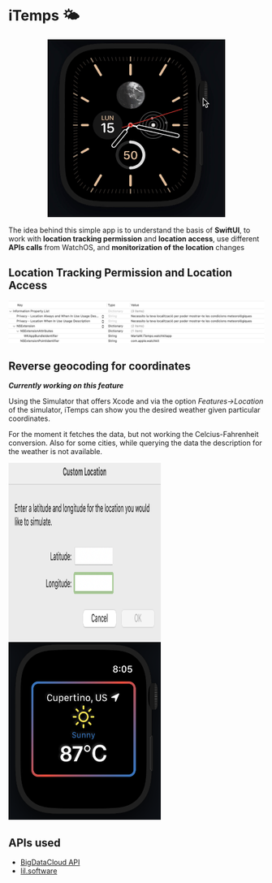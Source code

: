 # iTemps 🌤

<p align="center">
<img src="images/launchApp.gif" alt="launchApp" width="350" height="350"/>
</p>

The idea behind this simple app is to understand the basis of **SwiftUI**, to work with **location tracking permission** and **location access**, use different **APIs calls** from WatchOS, and **monitorization of the location** changes


## Location Tracking Permission and Location Access

<img src="images/peticioUsuari.png" alt="permissos">

## Reverse geocoding for coordinates

***Currently working on this feature***

Using the Simulator that offers Xcode and via the option *Features->Location* of the simulator, iTemps can show you the desired weather given particular coordinates.

For the moment it fetches the data, but not working the Celcius-Fahrenheit conversion. Also for some cities, while querying the data the description for the weather is not available.

<img src="images/location.png" alt="temps" width="300" height="350">
<img src="images/cupertino.png" alt="temps" width="300" height="350">

## APIs used

* [BigDataCloud API](https://www.bigdatacloud.com)
* [lil.software](https://lil.software/api/)
